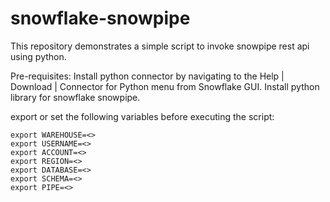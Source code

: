 # snowflake-snowpipe

This repository demonstrates a simple script to invoke snowpipe rest api using python.

Pre-requisites:
	Install python connector by navigating to the Help | Download | Connector for Python menu from Snowflake GUI.
	Install python library for snowflake snowpipe.

export or set the following variables before executing the script:


	export WAREHOUSE=<>
	export USERNAME=<>
	export ACCOUNT=<>
	export REGION=<>
	export DATABASE=<>
	export SCHEMA=<>
	export PIPE=<>

